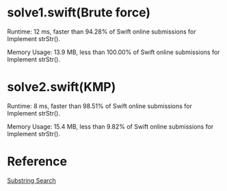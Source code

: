 # solve1.swift(Brute force)

Runtime: 12 ms, faster than 94.28% of Swift online submissions for Implement strStr().

Memory Usage: 13.9 MB, less than 100.00% of Swift online submissions for Implement strStr().

# solve2.swift(KMP)

Runtime: 8 ms, faster than 98.51% of Swift online submissions for Implement strStr().

Memory Usage: 15.4 MB, less than 9.82% of Swift online submissions for Implement strStr().


# Reference

[Substring Search](https://algs4.cs.princeton.edu/lectures/keynote/53SubstringSearch.pdf)

